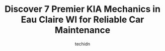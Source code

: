 ---
layout: ampstory
image: https://images.unsplash.com/photo-1578659242540-6f036471ca61?ixlib=rb-4.0.3&ixid=MnwxMjA3fDB8MHxwaG90by1wYWdlfHx8fGVufDB8fHx8&auto=format&fit=crop&w=640&h=853&q=80
author: techidn
featured: false
description: Entrust your vehicle to the 7 best KIA Mechanic in Eau Claire WI, USA and experience the difference they can make. With their extensive knowledge, state-of-the-art facilities, and commitment
title: Discover 7 Premier KIA Mechanics in Eau Claire WI for Reliable Car Maintenance
cover:
   title: Discover 7 Premier KIA Mechanics in Eau Claire WI for Reliable Car Maintenance
   subtitle: Rickpate
   background: https://images.unsplash.com/photo-1578659242540-6f036471ca61?ixlib=rb-4.0.3&ixid=MnwxMjA3fDB8MHxwaG90by1wYWdlfHx8fGVufDB8fHx8&auto=format&fit=crop&w=640&h=853&q=80

pages: 
 - layout: thirds
   top: <h1>#1 One Auto Group</h1>
   bottom: "<p>I recently purchased a new/used Ford Ranger Tremor package truck here from Michigan, I had all my questions answered over the phone and was able to secure the vehicle a w</p>"
   background: https://www.knot35.com/toplist/wp-content/uploads/2023/06/best-kia-mechanic-1-in-eau-claire-wi-1685840296.jpeg
   backgroundblur: true
 - layout: thirds
   top: <h1>#2 Eau Claire Automotive Group</h1>
   bottom: "<p>3100 Mall Dr, Eau Claire, WI 54701, United States</p>"
   background: https://www.knot35.com/toplist/wp-content/uploads/2023/06/best-kia-mechanic-2-in-eau-claire-wi-1685840296.jpeg
   cta:
      link: https://www.knot35.com/toplist/discover-7-premier-kia-mechanics-in-eau-claire-wi-for-reliable-car-maintenance/
      text: Discover 7 Premier KIA Mechanics in Eau Claire WI for Reliable Car Maintenance
 - layout: thirds
   top: <h1>#3 Adams Automotive Center</h1>
   bottom: "<p>2915 Craig Rd, Eau Claire, WI 54701, United States</p>"
   background: https://www.knot35.com/toplist/wp-content/uploads/2023/06/best-kia-mechanic-3-in-eau-claire-wi-1685840296.jpeg
   cta:
      link: https://www.knot35.com/toplist/discover-7-premier-kia-mechanics-in-eau-claire-wi-for-reliable-car-maintenance/
      text: Discover 7 Premier KIA Mechanics in Eau Claire WI for Reliable Car Maintenance
 - layout: thirds
   top: <h1>#4 Ken Vance Hyundai</h1>
   bottom: "<p>5252 WI-93 Trunk, Eau Claire, WI 54701, United States</p>"
   background: https://images.unsplash.com/photo-1564951434112-64d74cc2a2d7?ixlib=rb-4.0.3&ixid=MnwxMjA3fDB8MHxwaG90by1wYWdlfHx8fGVufDB8fHx8&auto=format&fit=crop&w=640&h=853&q=80
   cta:
      link: https://www.knot35.com/toplist/discover-7-premier-kia-mechanics-in-eau-claire-wi-for-reliable-car-maintenance/
      text: Discover 7 Premier KIA Mechanics in Eau Claire WI for Reliable Car Maintenance
 - layout: thirds
   top: <h1>#5 Auto King Auto Sales</h1>
   bottom: "<p>2211 Birch St, Eau Claire, WI 54703, United States</p>"
   background: https://images.unsplash.com/photo-1608501821300-4f99e58bba77?ixlib=rb-4.0.3&ixid=MnwxMjA3fDB8MHxwaG90by1wYWdlfHx8fGVufDB8fHx8&auto=format&fit=crop&w=640&h=853&q=80
   cta:
      link: https://www.knot35.com/toplist/discover-7-premier-kia-mechanics-in-eau-claire-wi-for-reliable-car-maintenance/
      text: Discover 7 Premier KIA Mechanics in Eau Claire WI for Reliable Car Maintenance
 - layout: thirds
   top: <h1>#6 Dons Auto & Tire</h1>
   bottom: "<p>1613 Harding Ave, Eau Claire, WI 54701, United States</p>"
   background: https://images.unsplash.com/photo-1489648022186-8f49310909a0?ixlib=rb-4.0.3&ixid=MnwxMjA3fDB8MHxwaG90by1wYWdlfHx8fGVufDB8fHx8&auto=format&fit=crop&w=640&h=853&q=80
   cta:
      link: https://www.knot35.com/toplist/discover-7-premier-kia-mechanics-in-eau-claire-wi-for-reliable-car-maintenance/
      text: Discover 7 Premier KIA Mechanics in Eau Claire WI for Reliable Car Maintenance
 - layout: thirds
   top: <h1>#7 Joels Water Street Auto</h1>
   bottom: "<p>702 Water St, Eau Claire, WI 54703, United States</p>"
   background: https://images.unsplash.com/photo-1567095761054-7a02e69e5c43?ixlib=rb-4.0.3&ixid=MnwxMjA3fDB8MHxwaG90by1wYWdlfHx8fGVufDB8fHx8&auto=format&fit=crop&w=640&h=853&q=80
   cta:
      link: https://www.knot35.com/toplist/discover-7-premier-kia-mechanics-in-eau-claire-wi-for-reliable-car-maintenance/
      text: Discover 7 Premier KIA Mechanics in Eau Claire WI for Reliable Car Maintenance
 - layout: thirds
   middle: Continue reading...
   background: https://images.unsplash.com/photo-1515405295579-ba7b45403062?ixlib=rb-4.0.3&ixid=MnwxMjA3fDB8MHxwaG90by1wYWdlfHx8fGVufDB8fHx8&auto=format&fit=crop&w=640&h=853&q=80
   cta:
      link: https://www.knot35.com/toplist/discover-7-premier-kia-mechanics-in-eau-claire-wi-for-reliable-car-maintenance/
      text: Discover 7 Premier KIA Mechanics in Eau Claire WI for Reliable Car Maintenance
      
---